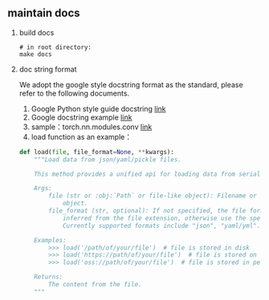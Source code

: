 ## maintain docs
1. build docs
    ```shell
    # in root directory:
    make docs
    ```

2. doc string format

    We adopt the google style docstring format as the standard, please refer to the following documents.
    1. Google Python style guide docstring [link](http://google.github.io/styleguide/pyguide.html#381-docstrings)
    2. Google docstring example [link](https://sphinxcontrib-napoleon.readthedocs.io/en/latest/example_google.html)
    3. sample：torch.nn.modules.conv [link](https://pytorch.org/docs/stable/_modules/torch/nn/modules/conv.html#Conv1d)
    4. load function as an example：

    ```python
    def load(file, file_format=None, **kwargs):
        """Load data from json/yaml/pickle files.

        This method provides a unified api for loading data from serialized files.

        Args:
            file (str or :obj:`Path` or file-like object): Filename or a file-like
                object.
            file_format (str, optional): If not specified, the file format will be
                inferred from the file extension, otherwise use the specified one.
                Currently supported formats include "json", "yaml/yml".

        Examples:
            >>> load('/path/of/your/file')  # file is stored in disk
            >>> load('https://path/of/your/file')  # file is stored on internet
            >>> load('oss://path/of/your/file')  # file is stored in petrel

        Returns:
            The content from the file.
        """
    ```
